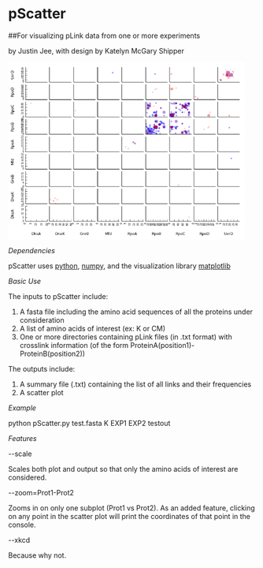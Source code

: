 # pScatter

##For visualizing pLink data from one or more experiments

by Justin Jee, with design by Katelyn McGary Shipper

<img src="test.png" width="480" align="middle">

*Dependencies*

pScatter uses [python](https://www.python.org/downloads/), [numpy](http://www.numpy.org/), and the visualization library [matplotlib](http://matplotlib.org/)

*Basic Use*

The inputs to pScatter include:

1.   A fasta file including the amino acid sequences of all the proteins under consideration
2.   A list of amino acids of interest (ex: K or CM)
3.   One or more directories containing pLink files (in .txt format) with crosslink information (of the form ProteinA(position1)-ProteinB(position2))

The outputs include:

1.   A summary file (.txt) containing the list of all links and their frequencies
2.   A scatter plot

*Example*

python pScatter.py test.fasta K EXP1 EXP2 testout

*Features*

--scale

Scales both plot and output so that only the amino acids of interest are considered.

--zoom=Prot1-Prot2

Zooms in on only one subplot (Prot1 vs Prot2). As an added feature, clicking on any point in the scatter plot will print the coordinates of that point in the console.

--xkcd

Because why not.

